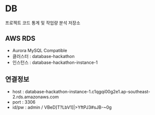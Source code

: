 # DB
프로젝트 코드 통계 및 작업량 분석 저장소

## AWS RDS
- Aurora MySQL Compatible
- 클러스터 : database-hackathon
- 인스턴스 : database-hackathon-instance-1

## 연결정보
- host : database-hackathon-instance-1.c1qgqi00g2e1.ap-southeast-2.rds.amazonaws.com
- port : 3306
- id/pw : admin / VBeD]T?LbV1]|>YftPJ3#sJB-~0g
